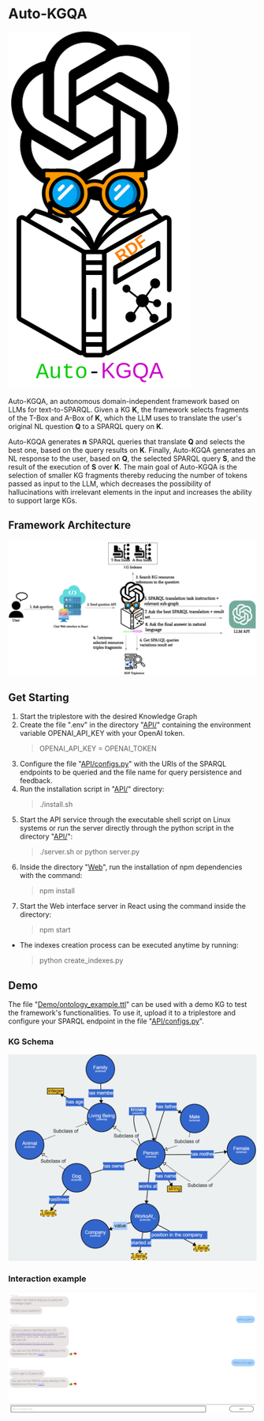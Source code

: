 # Auto-KGQA
![Logo](images/logo.png)

Auto-KGQA, an autonomous domain-independent framework based on LLMs for text-to-SPARQL. Given a KG **K**, the framework selects fragments of the T-Box and A-Box of **K**, which the LLM uses to translate the user's original NL question **Q** to a SPARQL query on **K**. 

Auto-KGQA generates **n** SPARQL queries that translate **Q** and selects the best one, based on the query results on **K**. Finally, Auto-KGQA generates an NL response to the user, based on **Q**, the selected SPARQL query **S**, and the result of the execution of **S** over **K**. The main goal of Auto-KGQA is the selection of smaller KG fragments thereby reducing the number of tokens passed as input to the LLM, which decreases the possibility of hallucinations with irrelevant elements in the input and increases the ability to support large KGs.
## Framework Architecture
![Framework Architecture](images/framework.png)
## Get Starting
1. Start the triplestore with the desired Knowledge Graph
2. Create the file ".env" in the directory "[API/](API/)" containing the environment variable OPENAI_API_KEY with your OpenAI token.
   > OPENAI_API_KEY = OPENAI_TOKEN
3. Configure the file "[API/configs.py](API/configs.py)" with the URIs of the SPARQL endpoints to be queried and the file name for query persistence and feedback.
4. Run the installation script in "[API/](API/)" directory:
   > ./install.sh 
5. Start the API service through the executable shell script on Linux systems or run the server directly through the python script in the directory "[API/](API/)":
   > ./server.sh
   or
   > python server.py
6. Inside the directory "[Web](Web/)", run the installation of npm dependencies with the command:
   > npm install 
7. Start the Web interface server in React using the command inside the directory:
   > npm start

* The indexes creation process can be executed anytime by running: 
  > python create_indexes.py
## Demo
The file "[Demo/ontology_example.ttl](Demo/ontology_example.ttl)" can be used with a demo KG to test the framework's functionalities. To use it, upload it to a triplestore and configure your SPARQL endpoint in the file "[API/configs.py](API/configs.py)".

### KG Schema 
![KG Schema](images/kg.png)

### Interaction example
![Interaction example](images/demo.png)
